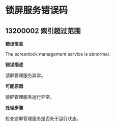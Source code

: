 # 锁屏服务错误码

## 13200002 索引超过范围

**错误信息** 

The screenlock management service is abnormal.

**错误描述**

锁屏管理服务异常。

**可能原因**

锁屏管理服务运行异常。

**处理步骤**

检查锁屏管理服务是否处于运行状态。
